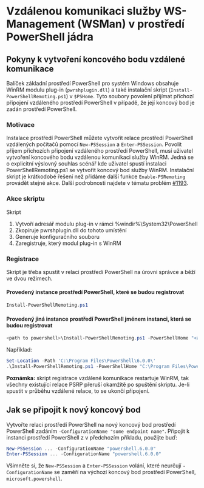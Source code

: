 # <a name="ws-management-wsman-remoting-in-powershell-core"></a>Vzdálenou komunikaci služby WS-Management (WSMan) v prostředí PowerShell jádra 

## <a name="instructions-to-create-a-remoting-endpoint"></a>Pokyny k vytvoření koncového bodu vzdálené komunikace

Balíček základní prostředí PowerShell pro systém Windows obsahuje WinRM modulu plug-in (`pwrshplugin.dll`) a také instalační skript (`Install-PowerShellRemoting.ps1`) v `$PSHome`.
Tyto soubory povolení přijímat příchozí připojení vzdáleného prostředí PowerShell v případě, že její koncový bod je zadán prostředí PowerShell.

### <a name="motivation"></a>Motivace

Instalace prostředí PowerShell můžete vytvořit relace prostředí PowerShell vzdálených počítačů pomocí `New-PSSession` a `Enter-PSSession`.
Povolit příjem příchozích připojení vzdáleného prostředí PowerShell, musí uživatel vytvoření koncového bodu vzdálenou komunikaci služby WinRM.
Jedná se o explicitní výslovný souhlas scénář kde uživatel spustí instalaci PowerShellRemoting.ps1 se vytvořit koncový bod služby WinRM.
Instalační skript je krátkodobé řešení než přidáme další funkce `Enable-PSRemoting` provádět stejné akce.
Další podrobnosti najdete v tématu problém [#1193](https://github.com/PowerShell/PowerShell/issues/1193).

### <a name="script-actions"></a>Akce skriptu

Skript

1. Vytvoří adresář modulu plug-in v rámci %windir%\System32\PowerShell
1. Zkopíruje pwrshplugin.dll do tohoto umístění
1. Generuje konfiguračního souboru
1. Zaregistruje, který modul plug-in s WinRM

### <a name="registration"></a>Registrace

Skript je třeba spustit v relaci prostředí PowerShell na úrovni správce a běží ve dvou režimech.

#### <a name="executed-by-the-instance-of-powershell-that-it-will-register"></a>Provedený instance prostředí PowerShell, které se budou registrovat

``` powershell
Install-PowerShellRemoting.ps1
```

#### <a name="executed-by-another-instance-of-powershell-on-behalf-of-the-instance-that-it-will-register"></a>Provedený jiná instance prostředí PowerShell jménem instanci, která se budou registrovat

``` powershell
<path to powershell>\Install-PowerShellRemoting.ps1 -PowerShellHome "<absolute path to the instance's $PSHOME>"
```

Například:

``` powershell
Set-Location -Path 'C:\Program Files\PowerShell\6.0.0\'
.\Install-PowerShellRemoting.ps1 -PowerShellHome "C:\Program Files\PowerShell\6.0.0\"
```

**Poznámka:** skript registrace vzdálené komunikace restartuje WinRM, tak všechny existující relace PSRP přeruší okamžitě po spuštění skriptu. Je-li spustit v průběhu vzdálené relace, to se ukončí připojení.

## <a name="how-to-connect-to-the-new-endpoint"></a>Jak se připojit k nový koncový bod

Vytvořte relaci prostředí PowerShell na nový koncový bod prostředí PowerShell zadáním `-ConfigurationName "some endpoint name"`. Připojit k instanci prostředí PowerShell z v předchozím příkladu, použijte buď:

``` powershell
New-PSSession ... -ConfigurationName "powershell.6.0.0"
Enter-PSSession ... -ConfigurationName "powershell.6.0.0"
```

Všimněte si, že `New-PSSession` a `Enter-PSSession` volání, které neurčují `-ConfigurationName` se zaměří na výchozí koncový bod prostředí PowerShell, `microsoft.powershell`.

